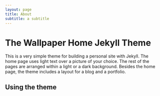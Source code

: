```yaml
---
layout: page
title: About
subtitle: a subtitle
---
```


# The Wallpaper Home Jekyll Theme

This is a very simple theme for building a personal site with Jekyll. The home
page uses light text over a picture of your choice. The rest of the pages are
arranged within a light or a dark background. Besides the home page, the theme
includes a layout for a blog and a portfolio.

## Using the theme


